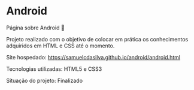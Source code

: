 # Android
Página sobre Android 🤖 

Projeto realizado com o objetivo de colocar em prática os conhecimentos adquiridos em HTML e CSS até o momento.

Site hospedado: https://samuelcdasilva.github.io/android/android.html

Tecnologias utilizadas: HTML5 e CSS3

Situação do projeto: Finalizado
